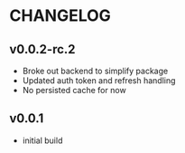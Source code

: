 # CHANGELOG

## v0.0.2-rc.2

- Broke out backend to simplify package
- Updated auth token and refresh handling
- No persisted cache for now

## v0.0.1

- initial build
